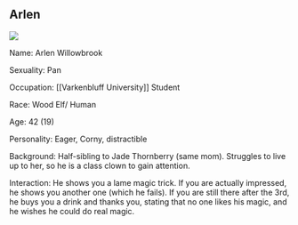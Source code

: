 ## Arlen

![](https://lh7-us.googleusercontent.com/1nfjtM74Rs_mrPBryFMteOvYVklLHH2XUYVPmaKNNn7ztn1MMIav0F9ahceXf3ksEbIoApFmEQ23w3cGlOCZuHsx9LqyAh8sId-hTOhJ1JdvjT8x_7W4PDNqn7Cl6P4FPK0ksCA1ma1alftv0LZHFVo)

  
  
  
  
  

Name: Arlen Willowbrook

  

Sexuality: Pan

  

Occupation: [[Varkenbluff University]] Student

  

Race: Wood Elf/ Human

  

Age: 42 (19)

  

Personality: Eager, Corny, distractible

  

Background: Half-sibling to Jade Thornberry (same mom). Struggles to live up to her, so he is a class clown to gain attention.

  

Interaction: He shows you a lame magic trick. If you are actually impressed, he shows you another one (which he fails). If you are still there after the 3rd, he buys you a drink and thanks you, stating that no one likes his magic, and he wishes he could do real magic.